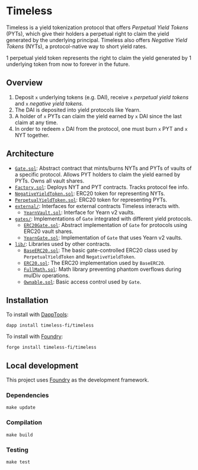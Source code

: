 # Timeless

Timeless is a yield tokenization protocol that offers _Perpetual Yield Tokens_ (PYTs), which give their holders a perpetual right to claim the yield generated by the underlying principal. Timeless also offers _Negative Yield Tokens_ (NYTs), a protocol-native way to short yield rates.

1 perpetual yield token represents the right to claim the yield generated by 1 underlying token from now to forever in the future.

## Overview

1. Deposit `x` underlying tokens (e.g. DAI), receive `x` _perpetual yield tokens_ and `x` _negative yield tokens_.
2. The DAI is deposited into yield protocols like Yearn.
3. A holder of `x` PYTs can claim the yield earned by `x` DAI since the last claim at any time.
4. In order to redeem `x` DAI from the protocol, one must burn `x` PYT and `x` NYT together.

## Architecture

-   [`Gate.sol`](src/Gate.sol): Abstract contract that mints/burns NYTs and PYTs of vaults of a specific protocol. Allows PYT holders to claim the yield earned by PYTs. Owns all vault shares.
-   [`Factory.sol`](src/Factory.sol): Deploys NYT and PYT contracts. Tracks protocol fee info.
-   [`NegativeYieldToken.sol`](src/NegativeYieldToken.sol): ERC20 token for representing NYTs.
-   [`PerpetualYieldToken.sol`](src/PerpetualYieldToken.sol): ERC20 token for representing PYTs.
-   [`external/`](src/external/): Interfaces for external contracts Timeless interacts with.
    -   [`YearnVault.sol`](src/external/YearnVault.sol): Interface for Yearn v2 vaults.
-   [`gates/`](src/gates/): Implementations of `Gate` integrated with different yield protocols.
    -   [`ERC20Gate.sol`](src/gates/ERC20Gate.sol): Abstract implementation of `Gate` for protocols using ERC20 vault shares.
    -   [`YearnGate.sol`](src/gates/YearnGate.sol): Implementation of `Gate` that uses Yearn v2 vaults.
-   [`lib/`](src/lib/): Libraries used by other contracts.
    -   [`BaseERC20.sol`](src/lib/BaseERC20.sol): The basic gate-controlled ERC20 class used by `PerpetualYieldToken` and `NegativeYieldToken`.
    -   [`ERC20.sol`](src/lib/ERC20.sol): The ERC20 implementation used by `BaseERC20`.
    -   [`FullMath.sol`](src/lib/FullMath.sol): Math library preventing phantom overflows during mulDiv operations.
    -   [`Ownable.sol`](src/lib/Ownable.sol): Basic access control used by `Gate`.

## Installation

To install with [DappTools](https://github.com/dapphub/dapptools):

```
dapp install timeless-fi/timeless
```

To install with [Foundry](https://github.com/gakonst/foundry):

```
forge install timeless-fi/timeless
```

## Local development

This project uses [Foundry](https://github.com/gakonst/foundry) as the development framework.

### Dependencies

```
make update
```

### Compilation

```
make build
```

### Testing

```
make test
```

